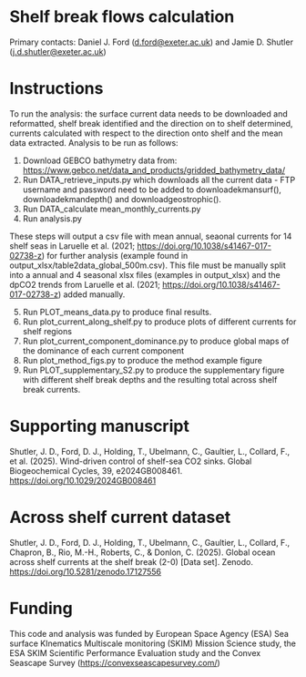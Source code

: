 # Shelf break flows calculation
Primary contacts: Daniel J. Ford (d.ford@exeter.ac.uk) and Jamie D. Shutler (j.d.shutler@exeter.ac.uk)


# Instructions
To run the analysis: the surface current data needs to be downloaded and reformatted, shelf break identified and the direction on to shelf determined, currents calculated with respect to the direction onto shelf and the mean data extracted.
Analysis to be run as follows:
1. Download GEBCO bathymetry data from: https://www.gebco.net/data_and_products/gridded_bathymetry_data/
2. Run DATA_retrieve_inputs.py which downloads all the current data - FTP username and password need to be added to downloadekmansurf(), downloadekmandepth() and downloadgeostrophic().
3. Run DATA_calculate mean_monthly_currents.py
4. Run analysis.py

These steps will output a csv file with mean annual, seaonal currents for 14 shelf seas in Laruelle et al. (2021; https://doi.org/10.1038/s41467-017-02738-z) for further analysis (example found in output_xlsx/table2data_global_500m.csv).
This file must be manually split into a annual and 4 seasonal xlsx files (examples in output_xlsx) and the dpCO2 trends from Laruelle et al. (2021; https://doi.org/10.1038/s41467-017-02738-z) added manually.

5. Run PLOT_means_data.py to produce final results.
6. Run plot_current_along_shelf.py to produce plots of different currents for shelf regions
7. Run plot_current_component_dominance.py to produce global maps of the dominance of each current component
8. Run plot_method_figs.py to produce the method example figure
9. Run PLOT_supplementary_S2.py to produce the supplementary figure with different shelf break depths and the resulting total across shelf break currents.

# Supporting manuscript
Shutler, J. D., Ford, D. J., Holding, T., Ubelmann, C., Gaultier, L., Collard, F., et al. (2025). Wind-driven control of shelf-sea CO2 sinks. Global Biogeochemical Cycles, 39, e2024GB008461. https://doi.org/10.1029/2024GB008461

# Across shelf current dataset
Shutler, J. D., Ford, D. J., Holding, T., Ubelmann, C., Gaultier, L., Collard, F., Chapron, B., Rio, M.-H., Roberts, C., & Donlon, C. (2025). Global ocean across shelf currents at the shelf break (2-0) [Data set]. Zenodo. https://doi.org/10.5281/zenodo.17127556

# Funding
This code and analysis was funded by European Space Agency (ESA) Sea surface KInematics Multiscale monitoring (SKIM) Mission Science study, the ESA SKIM Scientific Performance Evaluation study and the Convex Seascape Survey (https://convexseascapesurvey.com/)
